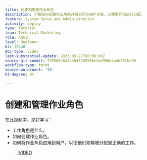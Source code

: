 ```yaml
---
title: 创建和管理作业角色
description: 了解如何创建作业角色并将它们与用户关联，以便更好地进行分配。
feature: System Setup and Administration
activity: deploy
type: Tutorial
team: Technical Marketing
role: Admin
level: Beginner
kt: 12448
doc-type: video
last-substantial-update: 2023-03-27T00:00:00Z
source-git-commit: 739505e8a3ae547749586e3ad906b4aeb781be96
workflow-type: tm+mt
source-wordcount: '56'
ht-degree: 0%

---
```


# 创建和管理作业角色

在此视频中，您将学习：

* 工作角色是什么。
* 如何创建作业角色。
* 如何将作业角色应用到用户，以便他们能够被分配到正确的工作。

>[!VIDEO](https://video.tv.adobe.com/v/3416966/?quality=12)

